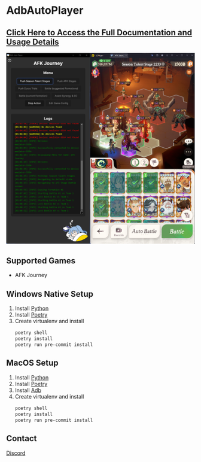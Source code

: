 # AdbAutoPlayer

## [Click Here to Access the Full Documentation and Usage Details](https://yulesxoxo.github.io/AdbAutoPlayer/)
![gui.png](docs/src/images/app/app.png)

## Supported Games
- AFK Journey

## Windows Native Setup
1. Install [Python](https://www.python.org/downloads/)
2. Install [Poetry](https://python-poetry.org/docs/#installing-with-the-official-installer)
3. Create virtualenv and install
   ```shell
   poetry shell
   poetry install
   poetry run pre-commit install
   ```

## MacOS Setup
1. Install [Python](https://formulae.brew.sh/formula/python@3.12)
2. Install [Poetry](https://python-poetry.org/docs/#installing-with-pipx)
3. Install [Adb](https://formulae.brew.sh/cask/android-platform-tools)
4. Create virtualenv and install
   ```shell
   poetry shell
   poetry install
   poetry run pre-commit install
   ```

## Contact
[Discord](https://discord.com/users/518169167048998913)

